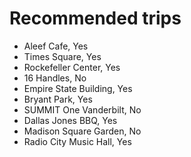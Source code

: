 # Recommended trips

- Aleef Cafe, Yes
- Times Square, Yes
- Rockefeller Center, Yes
- 16 Handles, No
- Empire State Building, Yes
- Bryant Park, Yes
- SUMMIT One Vanderbilt, No
- Dallas Jones BBQ, Yes
- Madison Square Garden, No
- Radio City Music Hall, Yes